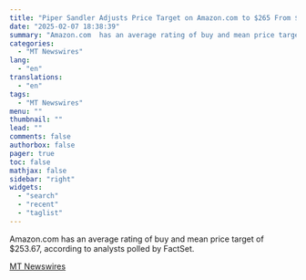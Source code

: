 ```yaml
---
title: "Piper Sandler Adjusts Price Target on Amazon.com to $265 From $225, Maintains Overweight Rating"
date: "2025-02-07 18:38:39"
summary: "Amazon.com  has an average rating of buy and mean price target of $253.67, according to analysts polled by FactSet."
categories:
  - "MT Newswires"
lang:
  - "en"
translations:
  - "en"
tags:
  - "MT Newswires"
menu: ""
thumbnail: ""
lead: ""
comments: false
authorbox: false
pager: true
toc: false
mathjax: false
sidebar: "right"
widgets:
  - "search"
  - "recent"
  - "taglist"
---
```


Amazon.com has an average rating of buy and mean price target of $253.67, according to analysts polled by FactSet.

[MT Newswires](https://www.tradingview.com/news/mtnewswires.com:20250207:A3312189:0/)
